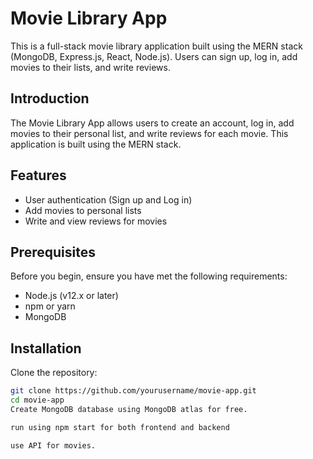 # Movie Library App

This is a full-stack movie library application built using the MERN stack (MongoDB, Express.js, React, Node.js). Users can sign up, log in, add movies to their lists, and write reviews.

## Introduction

The Movie Library App allows users to create an account, log in, add movies to their personal list, and write reviews for each movie. This application is built using the MERN stack.

## Features

- User authentication (Sign up and Log in)
- Add movies to personal lists
- Write and view reviews for movies

## Prerequisites

Before you begin, ensure you have met the following requirements:

- Node.js (v12.x or later)
- npm or yarn
- MongoDB

## Installation

Clone the repository:

```sh
git clone https://github.com/yourusername/movie-app.git
cd movie-app
Create MongoDB database using MongoDB atlas for free.

run using npm start for both frontend and backend

use API for movies.

